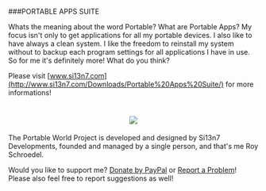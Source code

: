 ###PORTABLE APPS SUITE
                        
Whats the meaning about the word Portable? What are Portable Apps? My focus isn't only to get applications for all my portable devices. I also like to have always a clean system. I like the freedom to reinstall my system without to backup each program settings for all applications I have in use. So for me it's definitely more! What do you think?

Please visit [www.si13n7.com](http://www.si13n7.com/Downloads/Portable%20Apps%20Suite/) for more informations!

<h1 align="center"><sub><img  src="https://raw.githubusercontent.com/Si13n7/PortableAppsSuite/master/Preview.png"></sub></h1>

The Portable World Project is developed and designed by Si13n7 Developments, founded and managed by a single person, and that's me Roy Schroedel.

Would you like to support me? [Donate by PayPal](https://www.paypal.com/cgi-bin/webscr?cmd=_s-xclick&hosted_button_id=GSCTSX46UPCDW) or [Report a Problem](http://support.si13n7.com/)! Please also feel free to report suggestions as well!